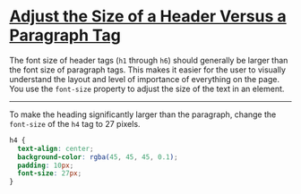 # [Adjust the Size of a Header Versus a Paragraph Tag](https://learn.freecodecamp.org/responsive-web-design/applied-visual-design/adjust-the-size-of-a-header-versus-a-paragraph-tag)

The font size of header tags (`h1` through `h6`) should generally be larger than the font size of paragraph tags. This makes it easier for the user to visually understand the layout and level of importance of everything on the page. You use the `font-size` property to adjust the size of the text in an element.

---

To make the heading significantly larger than the paragraph, change the `font-size` of the `h4` tag to 27 pixels.

```css
h4 {
  text-align: center;
  background-color: rgba(45, 45, 45, 0.1);
  padding: 10px;
  font-size: 27px;
}
```